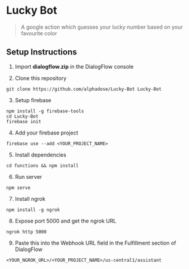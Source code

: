 # Lucky Bot

> A google action which guesses your lucky number based on your favourite color

## Setup Instructions

1. Import **dialogflow.zip** in the DialogFlow console

2. Clone this repository
```shell
git clone https://github.com/alphadose/Lucky-Bot Lucky-Bot
```

3. Setup firebase
```shell
npm install -g firebase-tools
cd Lucky-Bot
firebase init
```

4. Add your firebase project
```shell
firebase use --add <YOUR_PROJECT_NAME>
```

5. Install dependencies
```shell
cd functions && npm install
``` 

6. Run server
```shell
npm serve
```

7. Install ngrok
```
npm install -g ngrok
``` 

8. Expose port 5000 and get the ngrok URL
```
ngrok http 5000
```

9. Paste this into the Webhook URL field in the Fulfillment section of DialogFlow
```
<YOUR_NGROK_URL>/<YOUR_PROJECT_NAME>/us-central1/assistant
```